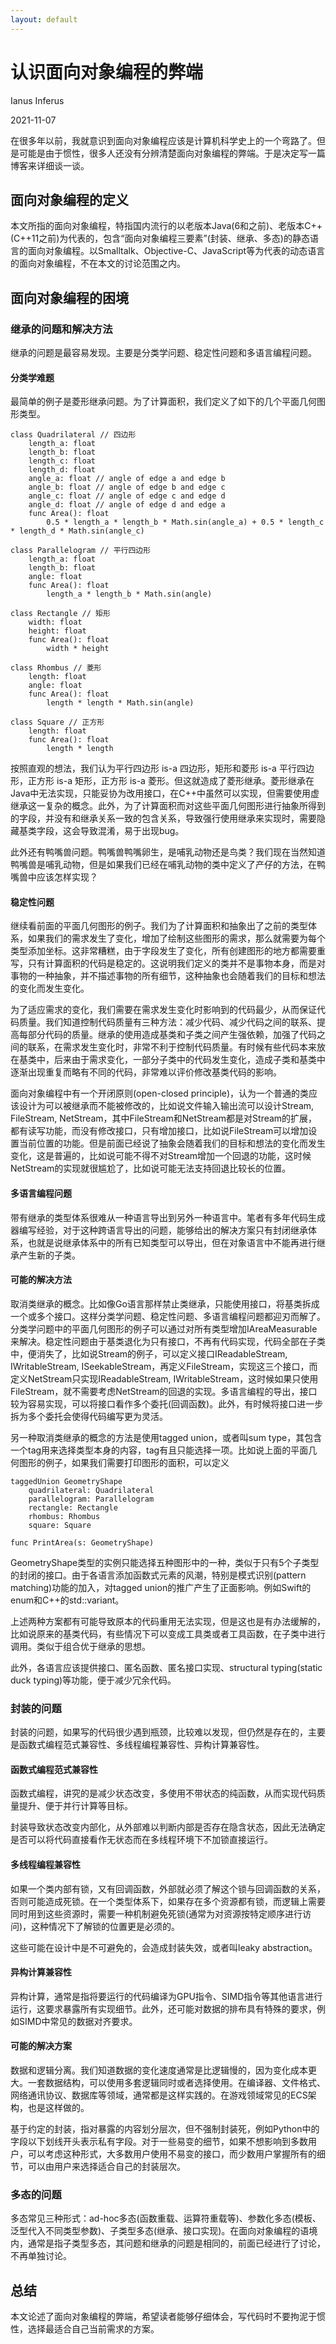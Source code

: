 ```yaml
---
layout: default
---
```


# 认识面向对象编程的弊端

Ianus Inferus

2021-11-07

在很多年以前，我就意识到面向对象编程应该是计算机科学史上的一个弯路了。但是可能是由于惯性，很多人还没有分辨清楚面向对象编程的弊端。于是决定写一篇博客来详细谈一谈。

## 面向对象编程的定义

本文所指的面向对象编程，特指国内流行的以老版本Java(6和之前)、老版本C++(C++11之前)为代表的，包含“面向对象编程三要素”(封装、继承、多态)的静态语言的面向对象编程。以Smalltalk、Objective-C、JavaScript等为代表的动态语言的面向对象编程，不在本文的讨论范围之内。

## 面向对象编程的困境

### 继承的问题和解决方法

继承的问题是最容易发现。主要是分类学问题、稳定性问题和多语言编程问题。

#### 分类学难题

最简单的例子是菱形继承问题。为了计算面积，我们定义了如下的几个平面几何图形类型。

    class Quadrilateral // 四边形
        length_a: float
        length_b: float
        length_c: float
        length_d: float
        angle_a: float // angle of edge a and edge b
        angle_b: float // angle of edge b and edge c
        angle_c: float // angle of edge c and edge d
        angle_d: float // angle of edge d and edge a
        func Area(): float
            0.5 * length_a * length_b * Math.sin(angle_a) + 0.5 * length_c * length_d * Math.sin(angle_c)

    class Parallelogram // 平行四边形
        length_a: float
        length_b: float
        angle: float
        func Area(): float
            length_a * length_b * Math.sin(angle)

    class Rectangle // 矩形
        width: float
        height: float
        func Area(): float
            width * height

    class Rhombus // 菱形
        length: float
        angle: float
        func Area(): float
            length * length * Math.sin(angle)

    class Square // 正方形
        length: float
        func Area(): float
            length * length

按照直观的想法，我们认为平行四边形 is-a 四边形，矩形和菱形 is-a 平行四边形，正方形 is-a 矩形，正方形 is-a 菱形。但这就造成了菱形继承。菱形继承在Java中无法实现，只能妥协为改用接口，在C++中虽然可以实现，但需要使用虚继承这一复杂的概念。此外，为了计算面积而对这些平面几何图形进行抽象所得到的字段，并没有和继承关系一致的包含关系，导致强行使用继承来实现时，需要隐藏基类字段，这会导致混淆，易于出现bug。

此外还有鸭嘴兽问题。鸭嘴兽鸭嘴卵生，是哺乳动物还是鸟类？我们现在当然知道鸭嘴兽是哺乳动物，但是如果我们已经在哺乳动物的类中定义了产仔的方法，在鸭嘴兽中应该怎样实现？

#### 稳定性问题

继续看前面的平面几何图形的例子。我们为了计算面积和抽象出了之前的类型体系，如果我们的需求发生了变化，增加了绘制这些图形的需求，那么就需要为每个类型添加坐标。这非常糟糕，由于字段发生了变化，所有创建图形的地方都需要重写，只有计算面积的代码是稳定的。这说明我们定义的类并不是事物本身，而是对事物的一种抽象，并不描述事物的所有细节，这种抽象也会随着我们的目标和想法的变化而发生变化。

为了适应需求的变化，我们需要在需求发生变化时影响到的代码最少，从而保证代码质量。我们知道控制代码质量有三种方法：减少代码、减少代码之间的联系、提高每部分代码的质量。继承的使用造成基类和子类之间产生强依赖，加强了代码之间的联系，在需求发生变化时，非常不利于控制代码质量。有时候有些代码本来放在基类中，后来由于需求变化，一部分子类中的代码发生变化，造成子类和基类中逐渐出现重复而略有不同的代码，非常难以评价修改基类代码的影响。

面向对象编程中有一个开闭原则(open-closed principle)，认为一个普通的类应该设计为可以被继承而不能被修改的，比如说文件输入输出流可以设计Stream, FileStream, NetStream，其中FileStream和NetStream都是对Stream的扩展，都有读写功能，而没有修改接口，只有增加接口，比如说FileStream可以增加设置当前位置的功能。但是前面已经说了抽象会随着我们的目标和想法的变化而发生变化，这是普遍的，比如说可能不得不对Stream增加一个回退的功能，这时候NetStream的实现就很尴尬了，比如说可能无法支持回退比较长的位置。

#### 多语言编程问题

带有继承的类型体系很难从一种语言导出到另外一种语言中。笔者有多年代码生成器编写经验，对于这种跨语言导出的问题，能够给出的解决方案只有封闭继承体系，也就是说继承体系中的所有已知类型可以导出，但在对象语言中不能再进行继承产生新的子类。

#### 可能的解决方法

取消类继承的概念。比如像Go语言那样禁止类继承，只能使用接口，将基类拆成一个或多个接口。这样分类学问题、稳定性问题、多语言编程问题都迎刃而解了。分类学问题中的平面几何图形的例子可以通过对所有类型增加IAreaMeasurable来解决。稳定性问题由于基类退化为只有接口，不再有代码实现，代码全部在子类中，便消失了，比如说Stream的例子，可以定义接口IReadableStream, IWritableStream, ISeekableStream，再定义FileStream，实现这三个接口，而定义NetStream只实现IReadableStream, IWritableStream，这时候如果只使用FileStream，就不需要考虑NetStream的回退的实现。多语言编程的导出，接口较为容易实现，可以将接口看作多个委托(回调函数)。此外，有时候将接口进一步拆为多个委托会使得代码编写更为灵活。

另一种取消类继承的概念的方法是使用tagged union，或者叫sum type，其包含一个tag用来选择类型本身的内容，tag有且只能选择一项。比如说上面的平面几何图形的例子，如果我们需要打印图形的面积，可以定义

    taggedUnion GeometryShape
        quadrilateral: Quadrilateral
        parallelogram: Parallelogram
        rectangle: Rectangle
        rhombus: Rhombus
        square: Square

    func PrintArea(s: GeometryShape)

GeometryShape类型的实例只能选择五种图形中的一种，类似于只有5个子类型的封闭的接口。由于各语言添加函数式元素的风潮，特别是模式识别(pattern matching)功能的加入，对tagged union的推广产生了正面影响。例如Swift的enum和C++的std::variant。

上述两种方案都有可能导致原本的代码重用无法实现，但是这也是有办法缓解的，比如说原来的基类代码，有些情况下可以变成工具类或者工具函数，在子类中进行调用。类似于组合优于继承的思想。

此外，各语言应该提供接口、匿名函数、匿名接口实现、structural typing(static duck typing)等功能，便于减少冗余代码。

### 封装的问题

封装的问题，如果写的代码很少遇到瓶颈，比较难以发现，但仍然是存在的，主要是函数式编程范式兼容性、多线程编程兼容性、异构计算兼容性。

#### 函数式编程范式兼容性

函数式编程，讲究的是减少状态改变，多使用不带状态的纯函数，从而实现代码质量提升、便于并行计算等目标。

封装导致状态改变内部化，从外部难以判断内部是否存在隐含状态，因此无法确定是否可以将代码直接看作无状态而在多线程环境下不加锁直接运行。

#### 多线程编程兼容性

如果一个类内部有锁，又有回调函数，外部就必须了解这个锁与回调函数的关系，否则可能造成死锁。在一个类型体系下，如果存在多个资源都有锁，而逻辑上需要同时用到这些资源时，需要一种机制避免死锁(通常为对资源按特定顺序进行访问)，这种情况下了解锁的位置更是必须的。

这些可能在设计中是不可避免的，会造成封装失效，或者叫leaky abstraction。

#### 异构计算兼容性

异构计算，通常是指将要运行的代码编译为GPU指令、SIMD指令等其他语言进行运行，这要求暴露所有实现细节。此外，还可能对数据的排布具有特殊的要求，例如SIMD中常见的数据对齐要求。

#### 可能的解决方案

数据和逻辑分离。我们知道数据的变化速度通常是比逻辑慢的，因为变化成本更大。一套数据结构，可以使用多套逻辑同时或者选择使用。在编译器、文件格式、网络通讯协议、数据库等领域，通常都是这样实践的。在游戏领域常见的ECS架构，也是这样做的。

基于约定的封装，指对暴露的内容划分层次，但不强制封装死，例如Python中的字段以下划线开头表示私有字段。对于一些易变的细节，如果不想影响到多数用户，可以考虑这种形式，大多数用户使用不易变的接口，而少数用户掌握所有的细节，可以由用户来选择适合自己的封装层次。

### 多态的问题

多态常见三种形式：ad-hoc多态(函数重载、运算符重载等)、参数化多态(模板、泛型代入不同类型参数)、子类型多态(继承、接口实现)。在面向对象编程的语境内，通常是指子类型多态，其问题和继承的问题是相同的，前面已经进行了讨论，不再单独讨论。

## 总结

本文论述了面向对象编程的弊端，希望读者能够仔细体会，写代码时不要拘泥于惯性，选择最适合自己当前需求的方案。
